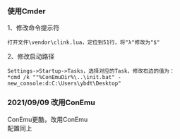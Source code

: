 ### 使用Cmder
1、修改命令提示符
```
打开文件\vendor\clink.lua，定位到51行，将"λ"修改为"$"
```
2、修改启动路径
```
Settings->Startup->Tasks，选择对应的Task，修改右边的值为：
*cmd /k ""%ConEmuDir%\..\init.bat" -new_console:d:C:\Users\ybdt\Desktop"
```
### 2021/09/09 改用ConEmu
ConEmu更酷，改用ConEmu  
配置同上
